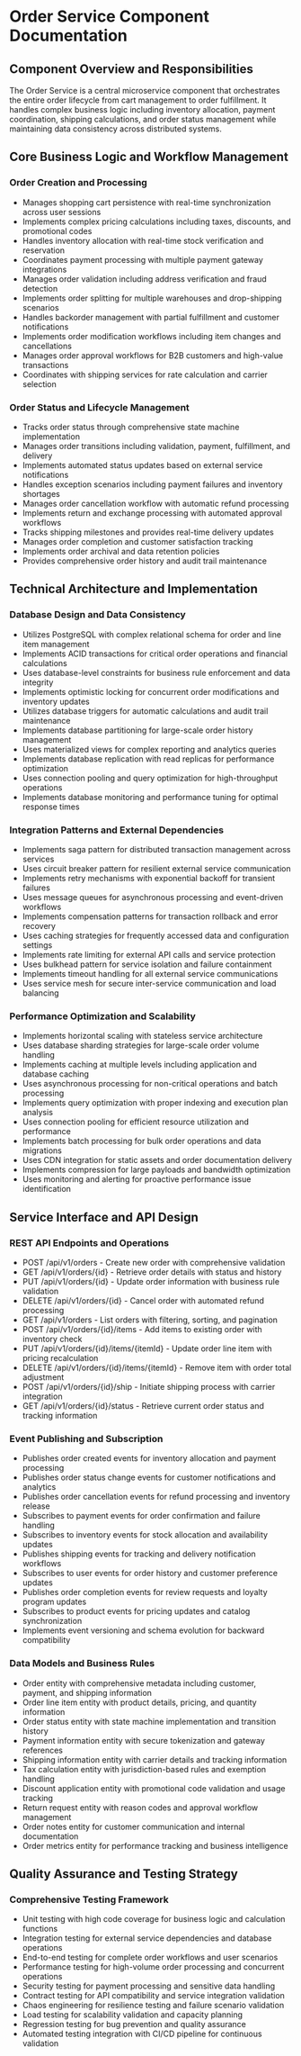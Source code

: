 # Order Service Component Documentation

## Component Overview and Responsibilities

The Order Service is a central microservice component that orchestrates the entire order lifecycle from cart management to order fulfillment. It handles complex business logic including inventory allocation, payment coordination, shipping calculations, and order status management while maintaining data consistency across distributed systems.

## Core Business Logic and Workflow Management

### Order Creation and Processing
- Manages shopping cart persistence with real-time synchronization across user sessions
- Implements complex pricing calculations including taxes, discounts, and promotional codes
- Handles inventory allocation with real-time stock verification and reservation
- Coordinates payment processing with multiple payment gateway integrations
- Manages order validation including address verification and fraud detection
- Implements order splitting for multiple warehouses and drop-shipping scenarios
- Handles backorder management with partial fulfillment and customer notifications
- Implements order modification workflows including item changes and cancellations
- Manages order approval workflows for B2B customers and high-value transactions
- Coordinates with shipping services for rate calculation and carrier selection

### Order Status and Lifecycle Management
- Tracks order status through comprehensive state machine implementation
- Manages order transitions including validation, payment, fulfillment, and delivery
- Implements automated status updates based on external service notifications
- Handles exception scenarios including payment failures and inventory shortages
- Manages order cancellation workflow with automatic refund processing
- Implements return and exchange processing with automated approval workflows
- Tracks shipping milestones and provides real-time delivery updates
- Manages order completion and customer satisfaction tracking
- Implements order archival and data retention policies
- Provides comprehensive order history and audit trail maintenance

## Technical Architecture and Implementation

### Database Design and Data Consistency
- Utilizes PostgreSQL with complex relational schema for order and line item management
- Implements ACID transactions for critical order operations and financial calculations
- Uses database-level constraints for business rule enforcement and data integrity
- Implements optimistic locking for concurrent order modifications and inventory updates
- Utilizes database triggers for automatic calculations and audit trail maintenance
- Implements database partitioning for large-scale order history management
- Uses materialized views for complex reporting and analytics queries
- Implements database replication with read replicas for performance optimization
- Uses connection pooling and query optimization for high-throughput operations
- Implements database monitoring and performance tuning for optimal response times

### Integration Patterns and External Dependencies
- Implements saga pattern for distributed transaction management across services
- Uses circuit breaker pattern for resilient external service communication
- Implements retry mechanisms with exponential backoff for transient failures
- Uses message queues for asynchronous processing and event-driven workflows
- Implements compensation patterns for transaction rollback and error recovery
- Uses caching strategies for frequently accessed data and configuration settings
- Implements rate limiting for external API calls and service protection
- Uses bulkhead pattern for service isolation and failure containment
- Implements timeout handling for all external service communications
- Uses service mesh for secure inter-service communication and load balancing

### Performance Optimization and Scalability
- Implements horizontal scaling with stateless service architecture
- Uses database sharding strategies for large-scale order volume handling
- Implements caching at multiple levels including application and database caching
- Uses asynchronous processing for non-critical operations and batch processing
- Implements query optimization with proper indexing and execution plan analysis
- Uses connection pooling for efficient resource utilization and performance
- Implements batch processing for bulk order operations and data migrations
- Uses CDN integration for static assets and order documentation delivery
- Implements compression for large payloads and bandwidth optimization
- Uses monitoring and alerting for proactive performance issue identification

## Service Interface and API Design

### REST API Endpoints and Operations
- POST /api/v1/orders - Create new order with comprehensive validation
- GET /api/v1/orders/{id} - Retrieve order details with status and history
- PUT /api/v1/orders/{id} - Update order information with business rule validation
- DELETE /api/v1/orders/{id} - Cancel order with automated refund processing
- GET /api/v1/orders - List orders with filtering, sorting, and pagination
- POST /api/v1/orders/{id}/items - Add items to existing order with inventory check
- PUT /api/v1/orders/{id}/items/{itemId} - Update order line item with pricing recalculation
- DELETE /api/v1/orders/{id}/items/{itemId} - Remove item with order total adjustment
- POST /api/v1/orders/{id}/ship - Initiate shipping process with carrier integration
- GET /api/v1/orders/{id}/status - Retrieve current order status and tracking information

### Event Publishing and Subscription
- Publishes order created events for inventory allocation and payment processing
- Publishes order status change events for customer notifications and analytics
- Publishes order cancellation events for refund processing and inventory release
- Subscribes to payment events for order confirmation and failure handling
- Subscribes to inventory events for stock allocation and availability updates
- Publishes shipping events for tracking and delivery notification workflows
- Subscribes to user events for order history and customer preference updates
- Publishes order completion events for review requests and loyalty program updates
- Subscribes to product events for pricing updates and catalog synchronization
- Implements event versioning and schema evolution for backward compatibility

### Data Models and Business Rules
- Order entity with comprehensive metadata including customer, payment, and shipping information
- Order line item entity with product details, pricing, and quantity information
- Order status entity with state machine implementation and transition history
- Payment information entity with secure tokenization and gateway references
- Shipping information entity with carrier details and tracking information
- Tax calculation entity with jurisdiction-based rules and exemption handling
- Discount application entity with promotional code validation and usage tracking
- Return request entity with reason codes and approval workflow management
- Order notes entity for customer communication and internal documentation
- Order metrics entity for performance tracking and business intelligence

## Quality Assurance and Testing Strategy

### Comprehensive Testing Framework
- Unit testing with high code coverage for business logic and calculation functions
- Integration testing for external service dependencies and database operations
- End-to-end testing for complete order workflows and user scenarios
- Performance testing for high-volume order processing and concurrent operations
- Security testing for payment processing and sensitive data handling
- Contract testing for API compatibility and service integration validation
- Chaos engineering for resilience testing and failure scenario validation
- Load testing for scalability validation and capacity planning
- Regression testing for bug prevention and quality assurance
- Automated testing integration with CI/CD pipeline for continuous validation
